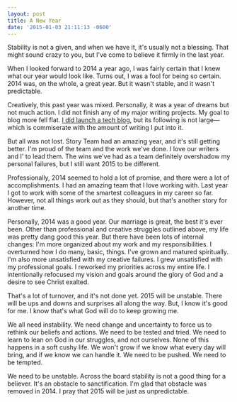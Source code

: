 ```yaml
---
layout: post
title: A New Year
date: '2015-01-03 21:11:13 -0600'
---
```

<p>Stability is not a given, and when we have it, it's usually not a blessing. That might sound crazy to you, but I've come to believe it firmly in the last year.</p>
<p>When I looked forward to 2014 a year ago, I was fairly certain that I knew what our year would look like. Turns out, I was a fool for being so certain. 2014 was, on the whole, a great year. But it wasn't stable, and it wasn't predictable.</p>
<p>Creatively, this past year was mixed. Personally, it was a year of dreams but not much action. I did not finish any of my major writing projects. My goal to blog more fell flat. <a href="http://code.brianlundin.com">I did launch a tech blog</a>, but its following is not large—which is commiserate with the amount of writing I put into it.</p>
<p>But all was not lost. Story Team had an amazing year, and it's still getting better. I'm proud of the team and the work we've done. I love our writers and I' to lead them. The wins we've had as a team definitely overshadow my personal failures, but I still want 2015 to be different.</p>
<p>Professionally, 2014 seemed to hold a lot of promise, and there were a lot of accomplishments. I had an amazing team that I love working with. Last year I got to work with some of the smartest colleagues in my career so far. However, not all things work out as they should, but that's another story for another time.</p>
<p>Personally, 2014 was a good year. Our marriage is great, the best it's ever been. Other than professional and creative struggles outlined above, my life was pretty dang good this year. But there have been lots of internal changes: I'm more organized about my work and my responsibilities. I overturned how I do many, basic, things. I've grown and matured spiritually. I'm also more unsatisfied with my creative failures. I grew unsatisfied with my professional goals. I reworked my priorities across my entire life. I intentionally refocused my vision and goals around the glory of God and a desire to see Christ exalted.</p>
<p>That's a lot of turnover, and it's not done yet. 2015 will be unstable. There will be ups and downs and surprises all along the way. But, I know it's good for me. I know that's what God will do to keep growing me.</p>
<p>We all need instability. We need change and uncertainty to force us to rethink our beliefs and actions. We need to be tested and tried. We need to learn to lean on God in our struggles, and not ourselves. None of this happens in a soft cushy life. We won't grow if we know what every day will bring, and if we know we can handle it. We need to be pushed. We need to be tempted.</p>
<p>We need to be unstable. Across the board stability is not a good thing for a believer. It's an obstacle to sanctification. I'm glad that obstacle was removed in 2014. I pray that 2015 will be just as unpredictable.</p>
